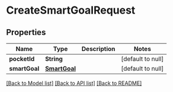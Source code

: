 # CreateSmartGoalRequest
## Properties

| Name | Type | Description | Notes |
|------------ | ------------- | ------------- | -------------|
| **pocketId** | **String** |  | [default to null] |
| **smartGoal** | [**SmartGoal**](SmartGoal.md) |  | [default to null] |

[[Back to Model list]](../README.md#documentation-for-models) [[Back to API list]](../README.md#documentation-for-api-endpoints) [[Back to README]](../README.md)

